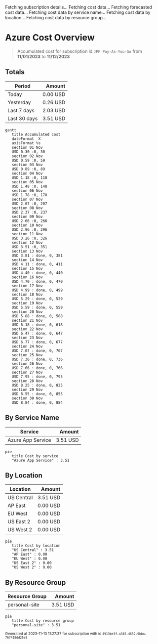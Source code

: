 Fetching subscription details...
Fetching cost data...
Fetching forecasted cost data...
Fetching cost data by service name...
Fetching cost data by location...
Fetching cost data by resource group...
# Azure Cost Overview

> Accumulated cost for subscription id `JPF Pay-As-You-Go` from **11/01/2023** to **11/12/2023**

## Totals

|Period|Amount|
|---|---:|
|Today|0.00 USD|
|Yesterday|0.26 USD|
|Last 7 days|2.03 USD|
|Last 30 days|3.51 USD|

```mermaid
gantt
   title Accumulated cost
   dateFormat  X
   axisFormat %s
   section 01 Nov
   USD 0.30 :0, 30
   section 02 Nov
   USD 0.59 :0, 59
   section 03 Nov
   USD 0.89 :0, 89
   section 04 Nov
   USD 1.18 :0, 118
   section 05 Nov
   USD 1.48 :0, 148
   section 06 Nov
   USD 1.78 :0, 178
   section 07 Nov
   USD 2.07 :0, 207
   section 08 Nov
   USD 2.37 :0, 237
   section 09 Nov
   USD 2.66 :0, 266
   section 10 Nov
   USD 2.96 :0, 296
   section 11 Nov
   USD 3.26 :0, 326
   section 12 Nov
   USD 3.51 :0, 351
   section 13 Nov
   USD 3.81 : done, 0, 381
   section 14 Nov
   USD 4.11 : done, 0, 411
   section 15 Nov
   USD 4.40 : done, 0, 440
   section 16 Nov
   USD 4.70 : done, 0, 470
   section 17 Nov
   USD 4.99 : done, 0, 499
   section 18 Nov
   USD 5.29 : done, 0, 529
   section 19 Nov
   USD 5.59 : done, 0, 559
   section 20 Nov
   USD 5.88 : done, 0, 588
   section 21 Nov
   USD 6.18 : done, 0, 618
   section 22 Nov
   USD 6.47 : done, 0, 647
   section 23 Nov
   USD 6.77 : done, 0, 677
   section 24 Nov
   USD 7.07 : done, 0, 707
   section 25 Nov
   USD 7.36 : done, 0, 736
   section 26 Nov
   USD 7.66 : done, 0, 766
   section 27 Nov
   USD 7.95 : done, 0, 795
   section 28 Nov
   USD 8.25 : done, 0, 825
   section 29 Nov
   USD 8.55 : done, 0, 855
   section 30 Nov
   USD 8.84 : done, 0, 884
```

## By Service Name

|Service|Amount|
|---|---:|
|Azure App Service|3.51 USD|

```mermaid
pie
   title Cost by service
   "Azure App Service" : 3.51
```

## By Location

|Location|Amount|
|---|---:|
|US Central|3.51 USD|
|AP East|0.00 USD|
|EU West|0.00 USD|
|US East 2|0.00 USD|
|US West 2|0.00 USD|

```mermaid
pie
   title Cost by location
   "US Central" : 3.51
   "AP East" : 0.00
   "EU West" : 0.00
   "US East 2" : 0.00
   "US West 2" : 0.00
```

## By Resource Group

|Resource Group|Amount|
|---|---:|
|personal-site|3.51 USD|

```mermaid
pie
   title Cost by resource group
   "personal-site" : 3.51
```

<sup>Generated at 2023-11-13 11:27:37 for subscription with id `4913be3f-a345-4652-9bba-767418dd25e3`</sup>
